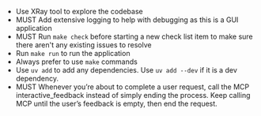 - Use XRay tool to explore the codebase
- MUST Add extensive logging to help with debugging as this is a GUI application
- MUST Run `make check` before starting a new check list item to make sure there aren't any existing issues to resolve
- Run `make run` to run the application
- Always prefer to use `make` commands
- Use `uv add` to add any dependencies. Use `uv add --dev` if it is a dev dependency.
- MUST Whenever you’re about to complete a user request, call the MCP interactive_feedback instead of simply ending the process. Keep calling MCP until the user’s feedback is empty, then end the request.
